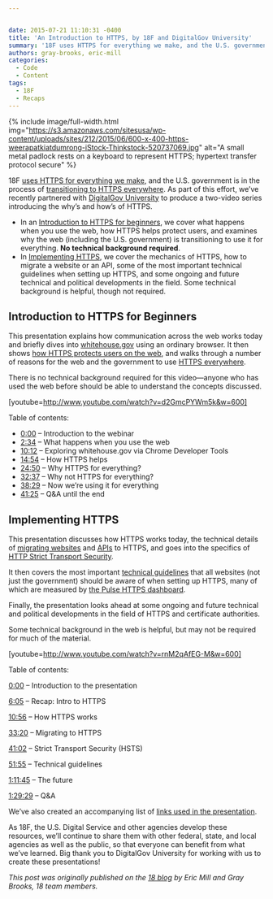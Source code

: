 ```yaml
---


date: 2015-07-21 11:10:31 -0400
title: 'An Introduction to HTTPS, by 18F and DigitalGov University'
summary: '18F uses HTTPS for everything we make, and the U.S. government is in the process of transitioning to HTTPS everywhere. As part of this effort, we&amp;#8217;ve recently partnered with DigitalGov University to produce a two-video series introducing the why&amp;#8217;s and how&amp;#8217;s of HTTPS. In an Introduction to HTTPS for beginners, we cover what happens when'
authors: gray-brooks, eric-mill
categories:
  - Code
  - Content
tags:
  - 18F
  - Recaps
---
```



{% include image/full-width.html img="https://s3.amazonaws.com/sitesusa/wp-content/uploads/sites/212/2015/06/600-x-400-https-weerapatkiatdumrong-iStock-Thinkstock-520737069.jpg" alt="A small metal padlock rests on a keyboard to represent HTTPS; hypertext transfer protocol secure" %} 

18F [uses HTTPS for everything we make](https://18f.gsa.gov/2014/11/13/why-we-use-https-in-every-gov-website-we-make/), and the U.S. government is in the process of [transitioning to HTTPS everywhere](https://18f.gsa.gov/2015/06/08/the-us-government-is-moving-to-https-everywhere/). As part of this effort, we&#8217;ve recently partnered with [DigitalGov University](https://www.WHATEVER/digitalgov-university/) to produce a two-video series introducing the why&#8217;s and how&#8217;s of HTTPS.

  * In an [Introduction to HTTPS for beginners](https://18f.gsa.gov/2015/07/16/introduction-to-https-webinar/#introduction-to-https-for-beginners), we cover what happens when you use the web, how HTTPS helps protect users, and examines why the web (including the U.S. government) is transitioning to use it for everything. **No technical background required**.
  * In [Implementing HTTPS](https://18f.gsa.gov/2015/07/16/introduction-to-https-webinar/#implementing-https), we cover the mechanics of HTTPS, how to migrate a website or an API, some of the most important technical guidelines when setting up HTTPS, and some ongoing and future technical and political developments in the field. Some technical background is helpful, though not required.

## Introduction to HTTPS for Beginners

This presentation explains how communication across the web works today and briefly dives into [whitehouse.gov](https://www.whitehouse.gov/) using an ordinary browser. It then shows [how HTTPS protects users on the web](https://https.cio.gov/faq/), and walks through a number of reasons for the web and the government to use [HTTPS everywhere](https://https.cio.gov/everything/).

There is no technical background required for this video—anyone who has used the web before should be able to understand the concepts discussed.

[youtube=http://www.youtube.com/watch?v=d2GmcPYWm5k&w=600]

Table of contents:

  * [0:00](https://www.youtube.com/watch?v=d2GmcPYWm5k&feature=youtu.be&t=0m0s) &#8211; Introduction to the webinar
  * [2:34](https://www.youtube.com/watch?v=d2GmcPYWm5k&feature=youtu.be&t=2m34s) &#8211; What happens when you use the web
  * [10:12](https://www.youtube.com/watch?v=d2GmcPYWm5k&feature=youtu.be&t=10m12s) &#8211; Exploring whitehouse.gov via Chrome Developer Tools
  * [14:54](https://www.youtube.com/watch?v=d2GmcPYWm5k&feature=youtu.be&t=14m54s) &#8211; How HTTPS helps
  * [24:50](https://www.youtube.com/watch?v=d2GmcPYWm5k&feature=youtu.be&t=24m50s) &#8211; Why HTTPS for everything?
  * [32:37](https://www.youtube.com/watch?v=d2GmcPYWm5k&feature=youtu.be&t=32m37s) &#8211; Why not HTTPS for everything?
  * [38:29](https://www.youtube.com/watch?v=d2GmcPYWm5k&feature=youtu.be&t=38m29s) &#8211; Now we&#8217;re using it for everything
  * [41:25](https://www.youtube.com/watch?v=d2GmcPYWm5k&feature=youtu.be&t=41m25s) &#8211; Q&A until the end

## Implementing HTTPS

This presentation discusses how HTTPS works today, the technical details of [migrating websites](https://https.cio.gov/mixed-content/) and [APIs](https://https.cio.gov/apis/) to HTTPS, and goes into the specifics of [HTTP Strict Transport Security](https://https.cio.gov/hsts/).

It then covers the most important [technical guidelines](https://https.cio.gov/technical-guidelines/) that all websites (not just the government) should be aware of when setting up HTTPS, many of which are measured by [the Pulse HTTPS dashboard](https://pulse.18f.gov/https/domains/).

Finally, the presentation looks ahead at some ongoing and future technical and political developments in the field of HTTPS and certificate authorities.

Some technical background in the web is helpful, but may not be required for much of the material.

[youtube=http://www.youtube.com/watch?v=rnM2qAfEG-M&w=600]

Table of contents:

[0:00](https://youtu.be/rnM2qAfEG-M?t=0m0s) &#8211; Introduction to the presentation
  
[6:05](https://www.youtube.com/watch?v=rnM2qAfEG-M&feature=youtu.be&t=6m5s) &#8211; Recap: Intro to HTTPS
  
[10:56](https://www.youtube.com/watch?v=rnM2qAfEG-M&feature=youtu.be&t=10m56s) &#8211; How HTTPS works
  
[33:20](https://www.youtube.com/watch?v=rnM2qAfEG-M&feature=youtu.be&t=33m20s) &#8211; Migrating to HTTPS
  
[41:02](https://www.youtube.com/watch?v=rnM2qAfEG-M&feature=youtu.be&t=41m2s) &#8211; Strict Transport Security (HSTS)
  
[51:55](https://www.youtube.com/watch?v=rnM2qAfEG-M&feature=youtu.be&t=51m55s) &#8211; Technical guidelines
  
[1:11:45](https://www.youtube.com/watch?v=rnM2qAfEG-M&feature=youtu.be&t=71m45s) &#8211; The future
  
[1:29:29](https://www.youtube.com/watch?v=rnM2qAfEG-M&feature=youtu.be&t=89m29s) &#8211; Q&A
  
We&#8217;ve also created an accompanying list of [links used in the presentation](https://github.com/GSA/https/blob/master/resources/implementing-https-links.md).

As 18F, the U.S. Digital Service and other agencies develop these resources, we&#8217;ll continue to share them with other federal, state, and local agencies as well as the public, so that everyone can benefit from what we&#8217;ve learned. Big thank you to DigitalGov University for working with us to create these presentations!

_This post was originally published on the [18 blog](https://18f.gsa.gov/blog/) by Eric Mill and Gray Brooks, 18 team members._
